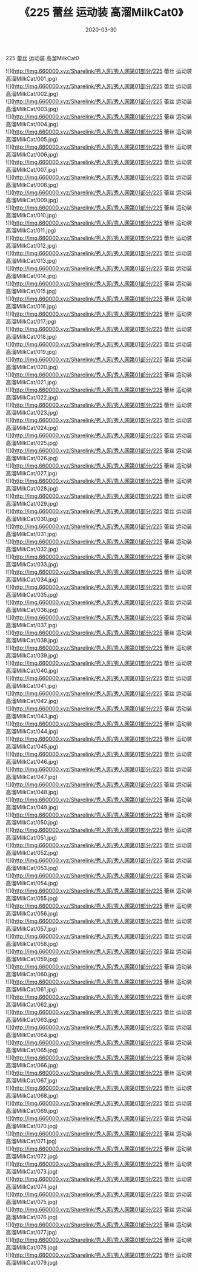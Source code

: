 ﻿---
layout: post
title:  《225 蕾丝 运动装 高溜MilkCat0》
date:   2020-03-30
img: http://img.660000.xyz/Sharelink/秀人网/秀人网第01部分/225 蕾丝 运动装 高溜MilkCat0/000.jpg
categories: [美女, 清纯, 唯美]
---

225 蕾丝 运动装 高溜MilkCat0

  ![](http://img.660000.xyz/Sharelink/秀人网/秀人网第01部分/225 蕾丝 运动装 高溜MilkCat/001.jpg) <br> ![](http://img.660000.xyz/Sharelink/秀人网/秀人网第01部分/225 蕾丝 运动装 高溜MilkCat/002.jpg) <br> ![](http://img.660000.xyz/Sharelink/秀人网/秀人网第01部分/225 蕾丝 运动装 高溜MilkCat/003.jpg) <br> ![](http://img.660000.xyz/Sharelink/秀人网/秀人网第01部分/225 蕾丝 运动装 高溜MilkCat/004.jpg) <br> ![](http://img.660000.xyz/Sharelink/秀人网/秀人网第01部分/225 蕾丝 运动装 高溜MilkCat/005.jpg) <br> ![](http://img.660000.xyz/Sharelink/秀人网/秀人网第01部分/225 蕾丝 运动装 高溜MilkCat/006.jpg) <br> ![](http://img.660000.xyz/Sharelink/秀人网/秀人网第01部分/225 蕾丝 运动装 高溜MilkCat/007.jpg) <br> ![](http://img.660000.xyz/Sharelink/秀人网/秀人网第01部分/225 蕾丝 运动装 高溜MilkCat/008.jpg) <br> ![](http://img.660000.xyz/Sharelink/秀人网/秀人网第01部分/225 蕾丝 运动装 高溜MilkCat/009.jpg) <br> ![](http://img.660000.xyz/Sharelink/秀人网/秀人网第01部分/225 蕾丝 运动装 高溜MilkCat/010.jpg) <br> ![](http://img.660000.xyz/Sharelink/秀人网/秀人网第01部分/225 蕾丝 运动装 高溜MilkCat/011.jpg) <br> ![](http://img.660000.xyz/Sharelink/秀人网/秀人网第01部分/225 蕾丝 运动装 高溜MilkCat/012.jpg) <br> ![](http://img.660000.xyz/Sharelink/秀人网/秀人网第01部分/225 蕾丝 运动装 高溜MilkCat/013.jpg) <br> ![](http://img.660000.xyz/Sharelink/秀人网/秀人网第01部分/225 蕾丝 运动装 高溜MilkCat/014.jpg) <br> ![](http://img.660000.xyz/Sharelink/秀人网/秀人网第01部分/225 蕾丝 运动装 高溜MilkCat/015.jpg) <br> ![](http://img.660000.xyz/Sharelink/秀人网/秀人网第01部分/225 蕾丝 运动装 高溜MilkCat/016.jpg) <br> ![](http://img.660000.xyz/Sharelink/秀人网/秀人网第01部分/225 蕾丝 运动装 高溜MilkCat/017.jpg) <br> ![](http://img.660000.xyz/Sharelink/秀人网/秀人网第01部分/225 蕾丝 运动装 高溜MilkCat/018.jpg) <br> ![](http://img.660000.xyz/Sharelink/秀人网/秀人网第01部分/225 蕾丝 运动装 高溜MilkCat/019.jpg) <br> ![](http://img.660000.xyz/Sharelink/秀人网/秀人网第01部分/225 蕾丝 运动装 高溜MilkCat/020.jpg) <br> ![](http://img.660000.xyz/Sharelink/秀人网/秀人网第01部分/225 蕾丝 运动装 高溜MilkCat/021.jpg) <br> ![](http://img.660000.xyz/Sharelink/秀人网/秀人网第01部分/225 蕾丝 运动装 高溜MilkCat/022.jpg) <br> ![](http://img.660000.xyz/Sharelink/秀人网/秀人网第01部分/225 蕾丝 运动装 高溜MilkCat/023.jpg) <br> ![](http://img.660000.xyz/Sharelink/秀人网/秀人网第01部分/225 蕾丝 运动装 高溜MilkCat/024.jpg) <br> ![](http://img.660000.xyz/Sharelink/秀人网/秀人网第01部分/225 蕾丝 运动装 高溜MilkCat/025.jpg) <br> ![](http://img.660000.xyz/Sharelink/秀人网/秀人网第01部分/225 蕾丝 运动装 高溜MilkCat/026.jpg) <br> ![](http://img.660000.xyz/Sharelink/秀人网/秀人网第01部分/225 蕾丝 运动装 高溜MilkCat/027.jpg) <br> ![](http://img.660000.xyz/Sharelink/秀人网/秀人网第01部分/225 蕾丝 运动装 高溜MilkCat/028.jpg) <br> ![](http://img.660000.xyz/Sharelink/秀人网/秀人网第01部分/225 蕾丝 运动装 高溜MilkCat/029.jpg) <br> ![](http://img.660000.xyz/Sharelink/秀人网/秀人网第01部分/225 蕾丝 运动装 高溜MilkCat/030.jpg) <br> ![](http://img.660000.xyz/Sharelink/秀人网/秀人网第01部分/225 蕾丝 运动装 高溜MilkCat/031.jpg) <br> ![](http://img.660000.xyz/Sharelink/秀人网/秀人网第01部分/225 蕾丝 运动装 高溜MilkCat/032.jpg) <br> ![](http://img.660000.xyz/Sharelink/秀人网/秀人网第01部分/225 蕾丝 运动装 高溜MilkCat/033.jpg) <br> ![](http://img.660000.xyz/Sharelink/秀人网/秀人网第01部分/225 蕾丝 运动装 高溜MilkCat/034.jpg) <br> ![](http://img.660000.xyz/Sharelink/秀人网/秀人网第01部分/225 蕾丝 运动装 高溜MilkCat/035.jpg) <br> ![](http://img.660000.xyz/Sharelink/秀人网/秀人网第01部分/225 蕾丝 运动装 高溜MilkCat/036.jpg) <br> ![](http://img.660000.xyz/Sharelink/秀人网/秀人网第01部分/225 蕾丝 运动装 高溜MilkCat/037.jpg) <br> ![](http://img.660000.xyz/Sharelink/秀人网/秀人网第01部分/225 蕾丝 运动装 高溜MilkCat/038.jpg) <br> ![](http://img.660000.xyz/Sharelink/秀人网/秀人网第01部分/225 蕾丝 运动装 高溜MilkCat/039.jpg) <br> ![](http://img.660000.xyz/Sharelink/秀人网/秀人网第01部分/225 蕾丝 运动装 高溜MilkCat/040.jpg) <br> ![](http://img.660000.xyz/Sharelink/秀人网/秀人网第01部分/225 蕾丝 运动装 高溜MilkCat/041.jpg) <br> ![](http://img.660000.xyz/Sharelink/秀人网/秀人网第01部分/225 蕾丝 运动装 高溜MilkCat/042.jpg) <br> ![](http://img.660000.xyz/Sharelink/秀人网/秀人网第01部分/225 蕾丝 运动装 高溜MilkCat/043.jpg) <br> ![](http://img.660000.xyz/Sharelink/秀人网/秀人网第01部分/225 蕾丝 运动装 高溜MilkCat/044.jpg) <br> ![](http://img.660000.xyz/Sharelink/秀人网/秀人网第01部分/225 蕾丝 运动装 高溜MilkCat/045.jpg) <br> ![](http://img.660000.xyz/Sharelink/秀人网/秀人网第01部分/225 蕾丝 运动装 高溜MilkCat/046.jpg) <br> ![](http://img.660000.xyz/Sharelink/秀人网/秀人网第01部分/225 蕾丝 运动装 高溜MilkCat/047.jpg) <br> ![](http://img.660000.xyz/Sharelink/秀人网/秀人网第01部分/225 蕾丝 运动装 高溜MilkCat/048.jpg) <br> ![](http://img.660000.xyz/Sharelink/秀人网/秀人网第01部分/225 蕾丝 运动装 高溜MilkCat/049.jpg) <br> ![](http://img.660000.xyz/Sharelink/秀人网/秀人网第01部分/225 蕾丝 运动装 高溜MilkCat/050.jpg) <br> ![](http://img.660000.xyz/Sharelink/秀人网/秀人网第01部分/225 蕾丝 运动装 高溜MilkCat/051.jpg) <br> ![](http://img.660000.xyz/Sharelink/秀人网/秀人网第01部分/225 蕾丝 运动装 高溜MilkCat/052.jpg) <br> ![](http://img.660000.xyz/Sharelink/秀人网/秀人网第01部分/225 蕾丝 运动装 高溜MilkCat/053.jpg) <br> ![](http://img.660000.xyz/Sharelink/秀人网/秀人网第01部分/225 蕾丝 运动装 高溜MilkCat/054.jpg) <br> ![](http://img.660000.xyz/Sharelink/秀人网/秀人网第01部分/225 蕾丝 运动装 高溜MilkCat/055.jpg) <br> ![](http://img.660000.xyz/Sharelink/秀人网/秀人网第01部分/225 蕾丝 运动装 高溜MilkCat/056.jpg) <br> ![](http://img.660000.xyz/Sharelink/秀人网/秀人网第01部分/225 蕾丝 运动装 高溜MilkCat/057.jpg) <br> ![](http://img.660000.xyz/Sharelink/秀人网/秀人网第01部分/225 蕾丝 运动装 高溜MilkCat/058.jpg) <br> ![](http://img.660000.xyz/Sharelink/秀人网/秀人网第01部分/225 蕾丝 运动装 高溜MilkCat/059.jpg) <br> ![](http://img.660000.xyz/Sharelink/秀人网/秀人网第01部分/225 蕾丝 运动装 高溜MilkCat/060.jpg) <br> ![](http://img.660000.xyz/Sharelink/秀人网/秀人网第01部分/225 蕾丝 运动装 高溜MilkCat/061.jpg) <br> ![](http://img.660000.xyz/Sharelink/秀人网/秀人网第01部分/225 蕾丝 运动装 高溜MilkCat/062.jpg) <br> ![](http://img.660000.xyz/Sharelink/秀人网/秀人网第01部分/225 蕾丝 运动装 高溜MilkCat/063.jpg) <br> ![](http://img.660000.xyz/Sharelink/秀人网/秀人网第01部分/225 蕾丝 运动装 高溜MilkCat/064.jpg) <br> ![](http://img.660000.xyz/Sharelink/秀人网/秀人网第01部分/225 蕾丝 运动装 高溜MilkCat/065.jpg) <br> ![](http://img.660000.xyz/Sharelink/秀人网/秀人网第01部分/225 蕾丝 运动装 高溜MilkCat/066.jpg) <br> ![](http://img.660000.xyz/Sharelink/秀人网/秀人网第01部分/225 蕾丝 运动装 高溜MilkCat/067.jpg) <br> ![](http://img.660000.xyz/Sharelink/秀人网/秀人网第01部分/225 蕾丝 运动装 高溜MilkCat/068.jpg) <br> ![](http://img.660000.xyz/Sharelink/秀人网/秀人网第01部分/225 蕾丝 运动装 高溜MilkCat/069.jpg) <br> ![](http://img.660000.xyz/Sharelink/秀人网/秀人网第01部分/225 蕾丝 运动装 高溜MilkCat/070.jpg) <br> ![](http://img.660000.xyz/Sharelink/秀人网/秀人网第01部分/225 蕾丝 运动装 高溜MilkCat/071.jpg) <br> ![](http://img.660000.xyz/Sharelink/秀人网/秀人网第01部分/225 蕾丝 运动装 高溜MilkCat/072.jpg) <br> ![](http://img.660000.xyz/Sharelink/秀人网/秀人网第01部分/225 蕾丝 运动装 高溜MilkCat/073.jpg) <br> ![](http://img.660000.xyz/Sharelink/秀人网/秀人网第01部分/225 蕾丝 运动装 高溜MilkCat/074.jpg) <br> ![](http://img.660000.xyz/Sharelink/秀人网/秀人网第01部分/225 蕾丝 运动装 高溜MilkCat/075.jpg) <br> ![](http://img.660000.xyz/Sharelink/秀人网/秀人网第01部分/225 蕾丝 运动装 高溜MilkCat/076.jpg) <br> ![](http://img.660000.xyz/Sharelink/秀人网/秀人网第01部分/225 蕾丝 运动装 高溜MilkCat/077.jpg) <br> ![](http://img.660000.xyz/Sharelink/秀人网/秀人网第01部分/225 蕾丝 运动装 高溜MilkCat/078.jpg) <br> ![](http://img.660000.xyz/Sharelink/秀人网/秀人网第01部分/225 蕾丝 运动装 高溜MilkCat/079.jpg) <br>